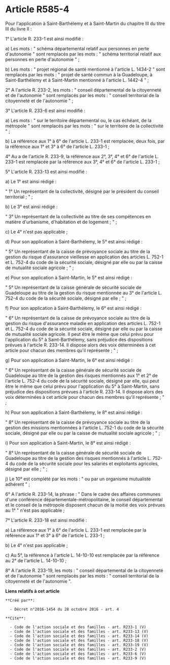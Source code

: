 # Article R585-4

Pour l'application à Saint-Barthélemy et à Saint-Martin du chapitre III du titre III du livre II : 

1° L'article R. 233-1 est ainsi modifié : 

a) Les mots : " schéma départemental relatif aux personnes en perte d'autonomie " sont remplacés par les mots : " schéma
territorial relatif aux personnes en perte d'autonomie " ; 

b) Les mots : " projet régional de santé mentionné à l'article L. 1434-2 " sont remplacés par les mots : " projet de santé
commun à la Guadeloupe, à Saint-Barthélemy et à Saint-Martin mentionné à l'article L. 1442-4 " ; 

2° A l'article R. 233-2, les mots : " conseil départemental de la citoyenneté et de l'autonomie " sont remplacés par les
mots : " conseil territorial de la citoyenneté et de l'autonomie " ; 

3° L'article R. 233-6 est ainsi modifié : 

a) Les mots : " sur le territoire départemental ou, le cas échéant, de la métropole " sont remplacés par les mots : " sur le
territoire de la collectivité " ; 

b) La référence aux 1° à 6° de l'article L. 233-1 est remplacée, deux fois, par la référence aux 1° et 3° à 6° de l'article
L. 233-1 ; 

4° Au a de l'article R. 233-9, la référence aux 2°, 3°, 4° et 6° de l'article L. 233-1 est remplacée par la référence aux 3°,
4° et 6° de l'article L. 233-1 ; 

5° L'article R. 233-13 est ainsi modifié : 

a) Le 1° est ainsi rédigé : 

" 1° Un représentant de la collectivité, désigné par le président du conseil territorial ; " ; 

b) Le 3° est ainsi rédigé : 

" 3° Un représentant de la collectivité au titre de ses compétences en matière d'urbanisme, d'habitation et de logement ;
" ; 

c) Le 4° n'est pas applicable ; 

d) Pour son application à Saint-Barthélemy, le 5° est ainsi rédigé : 

" 5° Un représentant de la caisse de prévoyance sociale au titre de la gestion du risque d'assurance vieillesse en
application des articles L. 752-1 et L. 752-4 du code de la sécurité sociale, désigné par elle ou par la caisse de mutualité
sociale agricole ; " ; 

e) Pour son application à Saint-Martin, le 5° est ainsi rédigé : 

" 5° Un représentant de la caisse générale de sécurité sociale de Guadeloupe au titre de la gestion du risque mentionnée au
3° de l'article L. 752-4 du code de la sécurité sociale, désigné par elle ; " ; 

f) Pour son application à Saint-Barthélemy, le 6° est ainsi rédigé : 

" 6° Un représentant de la caisse de prévoyance sociale au titre de la gestion du risque d'assurance maladie en application
des articles L. 752-1 et L. 752-4 du code de la sécurité sociale, désigné par elle ou par la caisse de mutualité sociale
agricole. Il peut être le même que celui prévu pour l'application du 5° à Saint-Barthélemy, sans préjudice des dispositions
prévues à l'article R. 233-14. Il dispose alors des voix déterminées à cet article pour chacun des membres qu'il représente ;
" ; 

g) Pour son application à Saint-Martin, le 6° est ainsi rédigé : 

" 6° Un représentant de la caisse générale de sécurité sociale de Guadeloupe au titre de la gestion des risques mentionnés
aux 1° et 2° de l'article L. 752-4 du code de la sécurité sociale, désigné par elle, qui peut être le même que celui prévu
pour l'application du 5° à Saint-Martin, sans préjudice des dispositions prévues à l'article R. 233-14. Il dispose alors des
voix déterminées à cet article pour chacun des membres qu'il représente ; " ; 

h) Pour son application à Saint-Barthélemy, le 8° est ainsi rédigé : 

" 8° Un représentant de la caisse de prévoyance sociale au titre de la gestion des missions mentionnées à l'article L. 752-1
du code de la sécurité sociale, désigné par elle ou par la caisse de mutualité sociale agricole ; " ; 

i) Pour son application à Saint-Martin, le 8° est ainsi rédigé : 

" 8° Un représentant de la caisse générale de sécurité sociale de Guadeloupe au titre de la gestion des risques mentionnés à
l'article L. 752-4 du code de la sécurité sociale pour les salariés et exploitants agricoles, désigné par elle ; " ; 

j) Le 10° est complété par les mots : " ou par un organisme mutualiste adhérent " ; 

6° A l'article R. 233-14, la phrase : " Dans le cadre des affaires communes d'une conférence départementale-métropolitaine,
le conseil départemental et le conseil de la métropole disposent chacun de la moitié des voix prévues au 1° " n'est pas
applicable ; 

7° L'article R. 233-18 est ainsi modifié : 

a) La référence aux 1° à 6° de l'article L. 233-1 est remplacée par la référence aux 1° et 3° à 6° de l'article L. 233-1 ; 

b) Le 4° n'est pas applicable ; 

c) Au 5°, la référence à l'article L. 14-10-10 est remplacée par la référence au 2° de l'article L. 14-10-10 ; 

8° A l'article R. 233-19, les mots : " conseil départemental de la citoyenneté et de l'autonomie " sont remplacés par les
mots : " conseil territorial de la citoyenneté et de l'autonomie ".

**Liens relatifs à cet article**

	**Créé par**:

	  - Décret n°2016-1454 du 28 octobre 2016 - art. 4

	**Cite**:

	  - Code de l'action sociale et des familles - art. R233-1 (V)
	  - Code de l'action sociale et des familles - art. R233-13 (V)
	  - Code de l'action sociale et des familles - art. R233-14 (V)
	  - Code de l'action sociale et des familles - art. R233-18 (V)
	  - Code de l'action sociale et des familles - art. R233-19 (V)
	  - Code de l'action sociale et des familles - art. R233-2 (V)
	  - Code de l'action sociale et des familles - art. R233-6 (V)
	  - Code de l'action sociale et des familles - art. R233-9 (V)
